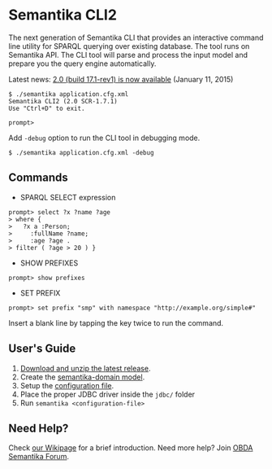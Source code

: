 Semantika CLI2
==============
The next generation of Semantika CLI that provides an interactive command line utility for SPARQL querying over existing database. The tool runs on Semantika API. The CLI tool will parse and process the input model and prepare you the query engine automatically.

Latest news: [2.0 (build 17.1-rev1) is now available](https://github.com/obidea/semantika-cli2/releases/download/v2.0_17.1-rev1/semantika-cli2-2.0_17.1-rev1.zip) (January 11, 2015)

```
$ ./semantika application.cfg.xml
Semantika CLI2 (2.0 SCR-1.7.1)
Use "Ctrl+D" to exit.

prompt>
```

Add `-debug` option to run the CLI tool in debugging mode.

```
$ ./semantika application.cfg.xml -debug
```

Commands
--------

* SPARQL SELECT expression

```
prompt> select ?x ?name ?age
> where {
>   ?x a :Person;
>     :fullName ?name;
>     :age ?age .
> filter ( ?age > 20 ) }
```

* SHOW PREFIXES

```
prompt> show prefixes
```

* SET PREFIX

```
prompt> set prefix "smp" with namespace "http://example.org/simple#"
```

Insert a blank line by tapping the <ENTER> key twice to run the command.

User's Guide
------------

1. [Download and unzip the latest release](https://github.com/obidea/semantika-cli2/releases).
2. Create the [semantika-domain model](https://github.com/obidea/semantika-api/wiki/2.-Basic-RDB-RDF-Mapping).
3. Setup the [configuration file](https://github.com/obidea/semantika-api/wiki/1.-Semantika-Configuration).
4. Place the proper JDBC driver inside the `jdbc/` folder
5. Run `semantika <configuration-file>`

Need Help?
----------

Check [our Wikipage](https://github.com/obidea/semantika-api/wiki) for a brief introduction.
Need more help? Join [OBDA Semantika Forum](https://groups.google.com/forum/#!forum/obda-semantika).
